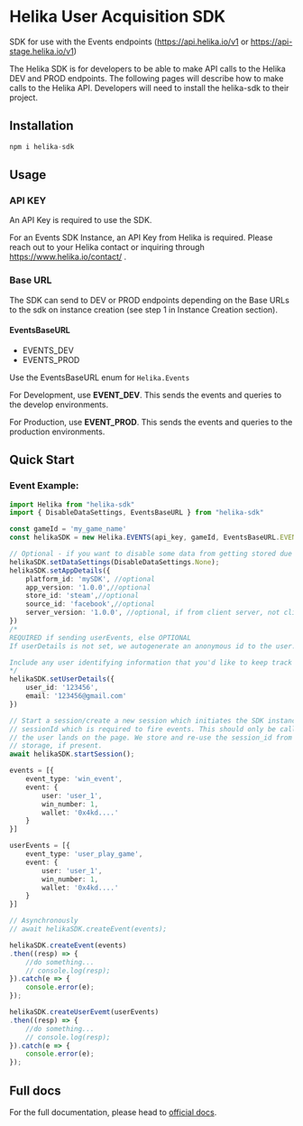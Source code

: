 # Helika User Acquisition SDK

SDK for use with the Events endpoints (https://api.helika.io/v1 or https://api-stage.helika.io/v1)

The Helika SDK is for developers to be able to make API calls to the Helika DEV and PROD endpoints.
The following pages will describe how to make calls to the Helika API. Developers will need to install the helika-sdk to their project.

## Installation


```ts
npm i helika-sdk
```


## Usage	

### API KEY

An API Key is required to use the SDK.

For an Events SDK Instance, an API Key from Helika is required. Please reach out to your Helika contact or inquiring through https://www.helika.io/contact/ .

### Base URL 

The SDK can send to DEV or PROD endpoints depending on the Base URLs to the sdk on instance creation (see step 1 in Instance Creation section). 

#### EventsBaseURL
- EVENTS_DEV
- EVENTS_PROD

Use the EventsBaseURL enum for `Helika.Events`

For Development, use **EVENT_DEV**. This sends the events and queries to the develop environments. 

For Production, use **EVENT_PROD**. This sends the events and queries to the production environments. 

## Quick Start

### Event Example:

```ts
import Helika from "helika-sdk"
import { DisableDataSettings, EventsBaseURL } from "helika-sdk"

const gameId = 'my_game_name'
const helikaSDK = new Helika.EVENTS(api_key, gameId, EventsBaseURL.EVENTS_DEV);

// Optional - if you want to disable some data from getting stored due to compliance
helikaSDK.setDataSettings(DisableDataSettings.None);
helikaSDK.setAppDetails({
    platform_id: 'mySDK', //optional
    app_version: '1.0.0',//optional
    store_id: 'steam',//optional
    source_id: 'facebook',//optional
    server_version: '1.0.0', //optional, if from client server, not client app
})
/*
REQUIRED if sending userEvents, else OPTIONAL
If userDetails is not set, we autogenerate an anonymous id to the user. When you update the userDetails via setUserDetails(), we'll automatically associate the anonymous id to the user_id.

Include any user identifying information that you'd like to keep track of such as any emails, wallet addresses, player_id, group_id, usernames, etc.
*/
helikaSDK.setUserDetails({
	user_id: '123456',
	email: '123456@gmail.com'
})

// Start a session/create a new session which initiates the SDK instance with a
// sessionId which is required to fire events. This should only be called when 
// the user lands on the page. We store and re-use the session_id from the local
// storage, if present.
await helikaSDK.startSession();

events = [{
	event_type: 'win_event',
	event: {
		user: 'user_1',
		win_number: 1,
		wallet: '0x4kd....'
	}
}]

userEvents = [{
	event_type: 'user_play_game',
	event: {
		user: 'user_1',
		win_number: 1,
		wallet: '0x4kd....'
	}
}]

// Asynchronously
// await helikaSDK.createEvent(events);

helikaSDK.createEvent(events)
.then((resp) => {
	//do something...
	// console.log(resp);
}).catch(e => {
	console.error(e);
});

helikaSDK.createUserEvemt(userEvents)
.then((resp) => {
	//do something...
	// console.log(resp);
}).catch(e => {
	console.error(e);
});

```

## Full docs
For the full documentation, please head to [official docs](https://dash.readme.com/project/helika/v1.0/docs/web-sdk).